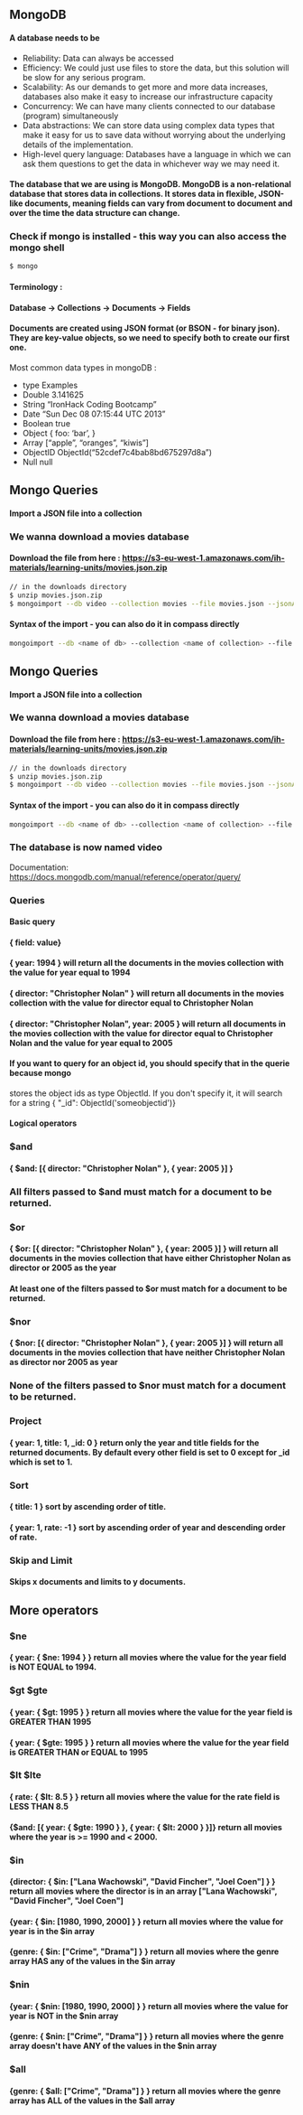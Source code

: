 ## MongoDB

#### A database needs to be

- Reliability: Data can always be accessed
- Efficiency: We could just use files to store the data, but this solution will be slow for any serious program.
- Scalability: As our demands to get more and more data increases, databases also make it easy to increase our infrastructure capacity
- Concurrency: We can have many clients connected to our database (program) simultaneously
- Data abstractions: We can store data using complex data types that make it easy for us to save data without worrying about the underlying details of the implementation.
- High-level query language: Databases have a language in which we can ask them questions to get the data in whichever way we may need it.

#### The database that we are using is MongoDB. MongoDB is a non-relational database that stores data in collections. It stores data in flexible, JSON-like documents, meaning fields can vary from document to document and over the time the data structure can change.

### Check if mongo is installed - this way you can also access the mongo shell

```bash
$ mongo
```




#### Terminology :

#### Database -> Collections -> Documents -> Fields

#### Documents are created using JSON format (or BSON - for binary json). They are key-value objects, so we need to specify both to create our first one.

Most common data types in mongoDB :

- type	Examples
- Double	3.141625
- String	“IronHack Coding Bootcamp”
- Date	“Sun Dec 08 07:15:44 UTC 2013”
- Boolean	true
- Object	{ foo: ‘bar’, }
- Array	[“apple”, “oranges”, “kiwis”]
- ObjectID	ObjectId(“52cdef7c4bab8bd675297d8a”)
- Null	null

## Mongo Queries

#### Import a JSON file into a collection


###  We wanna download a movies database

#### Download the file from here : https://s3-eu-west-1.amazonaws.com/ih-materials/learning-units/movies.json.zip


```bash
// in the downloads directory
$ unzip movies.json.zip
$ mongoimport --db video --collection movies --file movies.json --jsonArray
```

#### Syntax of the import - you can also do it in compass directly

```bash
mongoimport --db <name of db> --collection <name of collection> --file <path of file>
```

## Mongo Queries

#### Import a JSON file into a collection


###  We wanna download a movies database

#### Download the file from here : https://s3-eu-west-1.amazonaws.com/ih-materials/learning-units/movies.json.zip


```bash
// in the downloads directory
$ unzip movies.json.zip
$ mongoimport --db video --collection movies --file movies.json --jsonArray
```

#### Syntax of the import - you can also do it in compass directly

```bash
mongoimport --db <name of db> --collection <name of collection> --file <path of file>
```

### The database is now named video 

Documentation:
https://docs.mongodb.com/manual/reference/operator/query/

### Queries
#### Basic query
#### { field: value}

#### { year: 1994 } will return all the documents in the movies collection with the value for year equal to 1994

#### { director: "Christopher Nolan" } will return all documents in the movies collection with the value for director equal to Christopher Nolan

#### { director: "Christopher Nolan", year: 2005 } will return all documents in the movies collection with the value for director equal to Christopher Nolan and the value for year equal to 2005

#### If you want to query for an object id, you should specify that in the querie because mongo
stores the object ids as type ObjectId. If you don't specify it, it will search for a string
{ "_id": ObjectId('someobjectid')}


#### Logical operators
### $and
#### { $and: [{ director: "Christopher Nolan" }, { year: 2005 }] }

### All filters passed to $and must match for a document to be returned.

### $or
#### { $or: [{ director: "Christopher Nolan" }, { year: 2005 }] } will return all documents in the movies collection that have either Christopher Nolan as director or 2005 as the year

#### At least one of the filters passed to $or must match for a document to be returned.

### $nor
#### { $nor: [{ director: "Christopher Nolan" }, { year: 2005 }] } will return all documents in the movies collection that have neither Christopher Nolan as director nor 2005 as year

### None of the filters passed to $nor must match for a document to be returned.

### Project
#### { year: 1, title: 1, _id: 0 } return only the year and title fields for the returned documents. By default every other field is set to 0 except for _id which is set to 1.

### Sort
#### { title: 1 } sort by ascending order of title.

#### { year: 1, rate: -1 } sort by ascending order of year and descending order of rate.

### Skip and Limit
#### Skips x documents and limits to y documents.

## More operators
### $ne
#### { year: { $ne: 1994 } } return all movies where the value for the year field is NOT EQUAL to 1994.

### $gt $gte
#### { year: { $gt: 1995 } } return all movies where the value for the year field is GREATER THAN 1995

#### { year: { $gte: 1995 } } return all movies where the value for the year field is GREATER THAN or EQUAL to 1995

### $lt $lte
#### { rate: { $lt: 8.5 } } return all movies where the value for the rate field is LESS THAN 8.5

#### {$and: [{ year: { $gte: 1990 } }, { year: { $lt: 2000 } }]} return all movies where the year is >= 1990 and < 2000.

### $in
#### {director: { $in: ["Lana Wachowski", "David Fincher", "Joel Coen"] } } return all movies where the director is in an array ["Lana Wachowski", "David Fincher", "Joel Coen"]

#### {year: { $in: [1980, 1990, 2000] } } return all movies where the value for year is in the $in array

#### {genre: { $in: ["Crime", "Drama"] } } return all movies where the genre array HAS any of the values in the $in array

### $nin
#### {year: { $nin: [1980, 1990, 2000] } } return all movies where the value for year is NOT in the $nin array

#### {genre: { $nin: ["Crime", "Drama"] } } return all movies where the genre array doesn't have ANY of the values in the $nin array

### $all
#### {genre: { $all: ["Crime", "Drama"] } } return all movies where the genre array has ALL of the values in the $all array